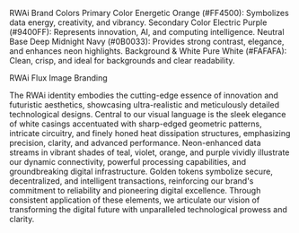 RWAi Brand Colors
Primary Color
Energetic Orange (#FF4500): Symbolizes data energy, creativity, and vibrancy.
Secondary Color
Electric Purple (#9400FF): Represents innovation, AI, and computing intelligence.
Neutral Base
Deep Midnight Navy (#0B0033): Provides strong contrast, elegance, and enhances neon highlights.
Background & White
Pure White (#FAFAFA): Clean, crisp, and ideal for backgrounds and clear readability.


RWAi Flux Image Branding

The RWAi identity embodies the cutting-edge essence of innovation and futuristic aesthetics, showcasing ultra-realistic and meticulously detailed technological designs. Central to our visual language is the sleek elegance of white casings accentuated with sharp-edged geometric patterns, intricate circuitry, and finely honed heat dissipation structures, emphasizing precision, clarity, and advanced performance. Neon-enhanced data streams in vibrant shades of teal, violet, orange, and purple vividly illustrate our dynamic connectivity, powerful processing capabilities, and groundbreaking digital infrastructure. Golden tokens symbolize secure, decentralized, and intelligent transactions, reinforcing our brand's commitment to reliability and pioneering digital excellence. Through consistent application of these elements, we articulate our vision of transforming the digital future with unparalleled technological prowess and clarity.
